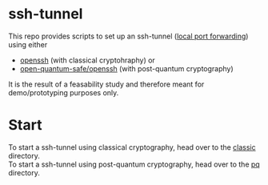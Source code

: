 # ssh-tunnel
This repo provides scripts to set up an ssh-tunnel ([local port forwarding](https://www.ssh.com/academy/ssh/tunneling/example)) using either
- [openssh](https://github.com/open-quantum-safe/openssh) (with classical cryptohraphy) or
- [open-quantum-safe/openssh](https://github.com/open-quantum-safe/openssh) (with post-quantum cryptography)

It is the result of a feasability study and therefore meant for demo/prototyping purposes only.

# Start
To start a ssh-tunnel using classical cryptography, head over to the [classic](/classic) directory.\
To start a ssh-tunnel using post-quantum cryptography, head over to the [pq](/pq) directory.
